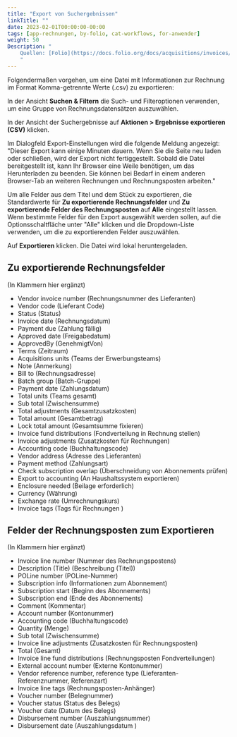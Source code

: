 ```yaml
---
title: "Export von Suchergebnissen"
linkTitle: ""
date: 2023-02-01T00:00:00-00:00
tags: [app-rechnungen, by-folio, cat-workflows, for-anwender]
weight: 50
Description: "
    Quellen: [Folio](https://docs.folio.org/docs/acquisitions/invoices/#exporting-search-results ) <!-- & [GBV](https://info.gebev.de/display/FOLIOGBVEXTERN/Folio:+Export+von+Suchergebnissen) -->
    "
---
```


Folgendermaßen vorgehen, um eine Datei mit Informationen zur Rechnung im Format Komma-getrennte Werte (.csv) zu exportieren:

In der Ansicht **Suchen & Filtern** die Such- und Filteroptionen verwenden, um eine Gruppe von Rechnungsdatensätzen auszuwählen.

In der Ansicht der Suchergebnisse auf **Aktionen > Ergebnisse exportieren (CSV)** klicken.

Im Dialogfeld Export-Einstellungen wird die folgende Meldung angezeigt: "Dieser Export kann einige Minuten dauern. Wenn Sie die Seite neu laden oder schließen, wird der Export nicht fertiggestellt. Sobald die Datei bereitgestellt ist, kann Ihr Browser eine Weile benötigen, um das Herunterladen zu beenden. Sie können bei Bedarf in einem anderen Browser-Tab an weiteren Rechnungen und Rechnungsposten arbeiten."

Um alle Felder aus dem Titel und dem Stück zu exportieren, die Standardwerte für **Zu exportierende Rechnungsfelder** und **Zu exportierende Felder des Rechnungsposten** auf **Alle** eingestellt lassen. Wenn bestimmte Felder für den Export ausgewählt werden sollen, auf die Optionsschaltfläche unter "Alle" klicken und die Dropdown-Liste verwenden, um die zu exportierenden Felder auszuwählen.

Auf **Exportieren** klicken. Die Datei wird lokal heruntergeladen.

## Zu exportierende Rechnungsfelder

(In Klammern hier ergänzt)

* Vendor invoice number (Rechnungsnummer des Lieferanten)
* Vendor code (Lieferant Code)
* Status (Status)
* Invoice date (Rechnungsdatum)
* Payment due (Zahlung fällig)
* Approved date (Freigabedatum)
* ApprovedBy (GenehmigtVon)
* Terms (Zeitraum)
* Acquisitions units (Teams der Erwerbungsteams)
* Note (Anmerkung)
* Bill to (Rechnungsadresse)
* Batch group (Batch-Gruppe)
* Payment date (Zahlungsdatum)
* Total units (Teams gesamt)
* Sub total (Zwischensumme)
* Total adjustments (Gesamtzusatzkosten)
* Total amount (Gesamtbetrag)
* Lock total amount (Gesamtsumme fixieren)
* Invoice fund distributions (Fondverteilung in Rechnung stellen)
* Invoice adjustments (Zusatzkosten für Rechnungen)
* Accounting code (Buchhaltungscode)
* Vendor address (Adresse des Lieferanten)
* Payment method (Zahlungsart)
* Check subscription overlap (Überschneidung von Abonnements prüfen)
* Export to accounting (An Haushaltssystem exportieren)
* Enclosure needed (Beilage erforderlich)
* Currency (Währung)
* Exchange rate (Umrechnungskurs)
* Invoice tags (Tags für Rechnungen )

## Felder der Rechnungsposten zum Exportieren

(In Klammern hier ergänzt)

* Invoice line number (Nummer des Rechnungspostens)
* Description (Title) (Beschreibung (Titel))
* POLine number (POLine-Nummer)
* Subscription info (Informationen zum Abonnement)
* Subscription start (Beginn des Abonnements)
* Subscription end (Ende des Abonnements)
* Comment (Kommentar)
* Account number (Kontonummer)
* Accounting code (Buchhaltungscode)
* Quantity (Menge)
* Sub total (Zwischensumme)
* Invoice line adjustments (Zusatzkosten für Rechnungsposten)
* Total (Gesamt)
* Invoice line fund distributions (Rechnungsposten Fondverteilungen)
* External account number (Externe Kontonummer)
* Vendor reference number, reference type (Lieferanten-Referenznummer, Referenzart)
* Invoice line tags (Rechnungsposten-Anhänger)
* Voucher number (Belegnummer)
* Voucher status (Status des Belegs)
* Voucher date (Datum des Belegs)
* Disbursement number (Auszahlungsnummer)
* Disbursement date (Auszahlungsdatum )
